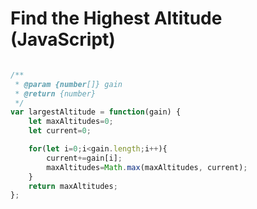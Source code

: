 # Find the Highest Altitude (JavaScript)

```javascript

/**
 * @param {number[]} gain
 * @return {number}
 */
var largestAltitude = function(gain) {
    let maxAltitudes=0;
    let current=0;

    for(let i=0;i<gain.length;i++){
        current+=gain[i];
        maxAltitudes=Math.max(maxAltitudes, current);
    }
    return maxAltitudes;
};